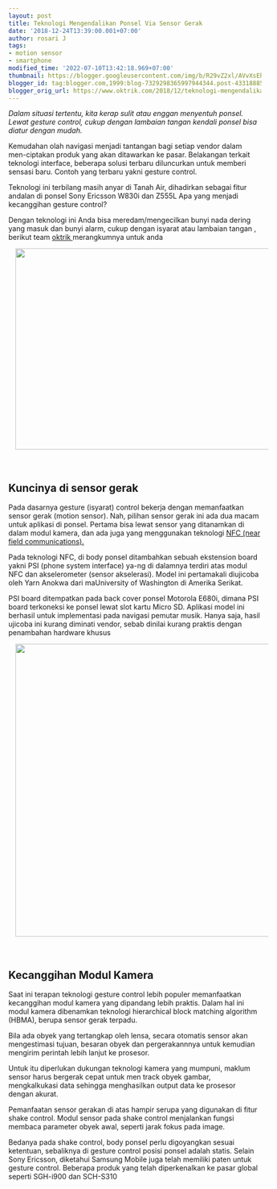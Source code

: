 ```yaml
---
layout: post
title: Teknologi Mengendalikan Ponsel Via Sensor Gerak
date: '2018-12-24T13:39:00.001+07:00'
author: rosari J
tags:
- motion sensor
- smartphone
modified_time: '2022-07-10T13:42:18.969+07:00'
thumbnail: https://blogger.googleusercontent.com/img/b/R29vZ2xl/AVvXsEhaB2wxBsmNKYR-955SWH3qeqleIc2SS_5SFSaXzzFok9cjPOe0MJxrRWiX5o6byZ_sREyMUoA6zkF42yQB91xExcjb_KYyQquJtp6mAMEf-cdMNKiyBCqJc4BNo_fZEwxrT4kW2vyYQsRC3KGCvPS02hU1zyRBcQYOHyWYzfqY8sF4Vx2G58-qeu5wjg/s72-w640-c-h400/motion-1-800x500.jpg
blogger_id: tag:blogger.com,1999:blog-7329298365997944344.post-4331888500107370895
blogger_orig_url: https://www.oktrik.com/2018/12/teknologi-mengendalikan-ponsel-via.html
---
```


<i>Dalam situasi tertentu, kita kerap sulit atau enggan menyentuh ponsel. Lewat gesture control, cukup dengan lambaian tangan kendali ponsel bisa diatur dengan mudah.</i><p>Kemudahan olah navigasi menjadi tantangan bagi setiap vendor dalam men-ciptakan produk yang akan ditawarkan ke pasar. Belakangan terkait teknologi interface, beberapa solusi terbaru diluncurkan untuk memberi sensasi baru. Contoh yang terbaru yakni gesture control.&nbsp;</p><p>Teknologi ini terbilang masih anyar di Tanah Air, dihadirkan sebagai fitur andalan di ponsel Sony Ericsson W830i dan Z555L Apa yang menjadi kecanggihan gesture control?&nbsp;</p><p>Dengan teknologi ini Anda bisa meredam/mengecilkan bunyi nada dering yang masuk dan bunyi alarm, cukup dengan isyarat atau lambaian tangan , berikut team <a href="https://www.oktrik.com/">oktrik </a>merangkumnya untuk anda</p><p></p><div class="separator" style="clear: both; text-align: center;"><a href="https://blogger.googleusercontent.com/img/b/R29vZ2xl/AVvXsEhaB2wxBsmNKYR-955SWH3qeqleIc2SS_5SFSaXzzFok9cjPOe0MJxrRWiX5o6byZ_sREyMUoA6zkF42yQB91xExcjb_KYyQquJtp6mAMEf-cdMNKiyBCqJc4BNo_fZEwxrT4kW2vyYQsRC3KGCvPS02hU1zyRBcQYOHyWYzfqY8sF4Vx2G58-qeu5wjg/s800/motion-1-800x500.jpg" imageanchor="1" style="margin-left: 1em; margin-right: 1em;"><img border="0" data-original-height="500" data-original-width="800" height="400" src="https://blogger.googleusercontent.com/img/b/R29vZ2xl/AVvXsEhaB2wxBsmNKYR-955SWH3qeqleIc2SS_5SFSaXzzFok9cjPOe0MJxrRWiX5o6byZ_sREyMUoA6zkF42yQB91xExcjb_KYyQquJtp6mAMEf-cdMNKiyBCqJc4BNo_fZEwxrT4kW2vyYQsRC3KGCvPS02hU1zyRBcQYOHyWYzfqY8sF4Vx2G58-qeu5wjg/w640-h400/motion-1-800x500.jpg" width="640" /></a></div><br />&nbsp;<p></p><h2 style="text-align: left;">Kuncinya di sensor gerak</h2><p>Pada dasarnya gesture (isyarat) control bekerja dengan memanfaatkan sensor gerak (motion sensor). Nah, pilihan sensor gerak ini ada dua macam untuk aplikasi di ponsel. Pertama bisa lewat sensor yang ditanamkan di dalam modul kamera, dan ada juga yang menggunakan teknologi <a href="https://en.wikipedia.org/wiki/Near-field_communication" rel="nofollow">NFC (near field communications).</a></p><p>Pada teknologi NFC, di body ponsel ditambahkan sebuah ekstension board yakni PSI (phone system interface) ya-ng di dalamnya terdiri atas modul NFC dan akselerometer (sensor akselerasi). Model ini pertamakali diujicoba oleh Yarn Anokwa dari maUniversity of Washington di Amerika Serikat.&nbsp;</p><p>PSI board ditempatkan pada back cover ponsel Motorola E680i, dimana PSI board terkoneksi ke ponsel lewat slot kartu Micro SD. Aplikasi model ini berhasil untuk implementasi pada navigasi pemutar musik. Hanya saja, hasil ujicoba ini kurang diminati vendor, sebab dinilai kurang praktis dengan penambahan hardware khusus</p><p></p><div class="separator" style="clear: both; text-align: center;"><a href="https://blogger.googleusercontent.com/img/b/R29vZ2xl/AVvXsEiedv-CidAcu43e7QDCeMt_h3WcEskDxDNKED0fOIMkeWXjgnIysn04k4VKVg8_xSzefT-4kAAJ4-6ZUPojI6t4GRU6UH8AGp4ow_ugEx_wZTNdzbiQ-WvjaConuPquGixa4F1u2tX15-SeE-qy3NoXnQPZIT8DaH2XyuHZs_Ad6Mp-zYREQTnL8oNbfQ/s402/Gambar-2.Blok%20Diagram%20PSI%20board.png" imageanchor="1" style="margin-left: 1em; margin-right: 1em;"><img border="0" data-original-height="366" data-original-width="402" height="582" src="https://blogger.googleusercontent.com/img/b/R29vZ2xl/AVvXsEiedv-CidAcu43e7QDCeMt_h3WcEskDxDNKED0fOIMkeWXjgnIysn04k4VKVg8_xSzefT-4kAAJ4-6ZUPojI6t4GRU6UH8AGp4ow_ugEx_wZTNdzbiQ-WvjaConuPquGixa4F1u2tX15-SeE-qy3NoXnQPZIT8DaH2XyuHZs_Ad6Mp-zYREQTnL8oNbfQ/w640-h582/Gambar-2.Blok%20Diagram%20PSI%20board.png" width="640" /></a></div><br />&nbsp;<p></p><h2 style="text-align: left;">Kecanggihan Modul Kamera</h2><p>Saat ini terapan teknologi gesture control lebih populer memanfaatkan kecanggihan modul kamera yang dipandang lebih praktis. Dalam hal ini modul kamera dibenamkan teknologi hierarchical block matching algorithm (HBMA), berupa sensor gerak terpadu.&nbsp;</p><p>Bila ada obyek yang tertangkap oleh lensa, secara otomatis sensor akan mengestimasi tujuan, besaran obyek dan pergerakannnya untuk kemudian mengirim perintah lebih lanjut ke prosesor.&nbsp;</p><p>Untuk itu diperlukan dukungan teknologi kamera yang mumpuni, maklum sensor harus bergerak cepat untuk men track obyek gambar, mengkalkukasi data sehingga menghasilkan output data ke prosesor dengan akurat.</p><p>Pemanfaatan sensor gerakan di atas hampir serupa yang digunakan di fitur shake control. Modul sensor pada shake control menjalankan fungsi membaca parameter obyek awal, seperti jarak fokus pada image.&nbsp;</p><p>Bedanya pada shake control, body ponsel perlu digoyangkan sesuai ketentuan, sebaliknya di gesture control posisi ponsel adalah statis. Selain Sony Ericsson, diketahui Samsung Mobile juga telah memiliki paten untuk gesture control. Beberapa produk yang telah diperkenalkan ke pasar global seperti SGH-i900 dan SCH-S310</p><p>&nbsp;</p>